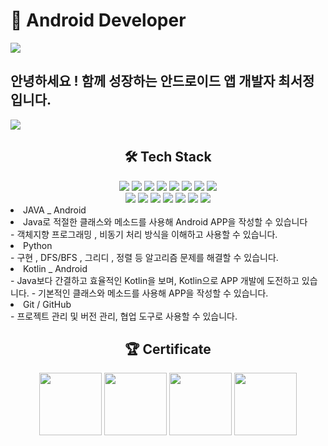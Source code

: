 # 📱 Android Developer
<img src="https://github.com/chol0824/chol0824/assets/74773561/ad466277-b1dc-46c1-a697-3e76c39e9756">
<br>
<h2> 안녕하세요 ! 함께 성장하는 안드로이드 앱 개발자 최서정입니다. </h2>
<img src="https://github.com/chol0824/chol0824/assets/74773561/0f2f8917-7e3c-47a9-a6d4-7d1685f961e9">

<div align=center><h2> 🛠 Tech Stack </h2></div>
<div align=center> 
  <img src="https://img.shields.io/badge/java-007396?style=for-the-badge&logo=java&logoColor=white"> 
  <img src="https://img.shields.io/badge/kotlin-%237F52FF.svg?style=for-the-badge&logo=kotlin&logoColor=white"> 
  <img src="https://img.shields.io/badge/python-3670A0?style=for-the-badge&logo=python&logoColor=white">   
  <img src="https://img.shields.io/badge/css-F80000?style=for-the-badge&logo=css3&logoColor=white"> 
  <img src="https://img.shields.io/badge/html5-E34F26?style=for-the-badge&logo=html5&logoColor=white"> 
  <img src="https://img.shields.io/badge/javascript-F7DF1E?style=for-the-badge&logo=javascript&logoColor=black"> 
  <img src="https://img.shields.io/badge/firebase-FFCA28?style=for-the-badge&logo=firebase&logoColor=white">
  <img src="https://img.shields.io/badge/Android%20Studio-3DDC84.svg?style=for-the-badge&logo=android-studio&logoColor=white">
  <br>
  <img src="https://img.shields.io/badge/flask-000000?style=for-the-badge&logo=flask&logoColor=white">
  <img src="https://img.shields.io/badge/amazonaws-232F3E?style=for-the-badge&logo=amazonaws&logoColor=white">
  <img src="https://img.shields.io/badge/opencv-%2320232a.svg?style=for-the-badge&logo=opencv&logoColor=white">
  <img src="https://img.shields.io/badge/Socket.io-DB7093?style=for-the-badge&logo=socket.io&badgeColor=010101"> 
  <img src="https://img.shields.io/badge/linux-FCC624?style=for-the-badge&logo=linux&logoColor=black">
  <img src="https://img.shields.io/badge/github-47A248?style=for-the-badge&logo=github&logoColor=white">
  <img src="https://img.shields.io/badge/git-F05032?style=for-the-badge&logo=git&logoColor=white">
  <br>
</div>
<li>JAVA _ Android</li>
    <li> Java로 적절한 클래스와 메소드를 사용해 Android APP을 작성할 수 있습니다</li>
    - 객체지향 프로그래밍 , 비동기 처리 방식을 이해하고 사용할 수 있습니다.
<li>Python</li>
    - 구현 , DFS/BFS , 그리디 , 정렬 등 알고리즘 문제를 해결할 수 있습니다.
    
<li>Kotlin _ Android</li>
    - Java보다 간결하고 효율적인 Kotlin을 보며, Kotlin으로 APP 개발에 도전하고 있습니다.
    - 기본적인 클래스와 메소드를 사용해 APP을 작성할 수 있습니다.
<li>Git / GitHub</li>
    - 프로젝트 관리 및 버전 관리, 협업 도구로 사용할 수 있습니다.
<div align=center><h2> 🏆 Certificate </h2>
  <img src="https://github.com/chol0824/chol0824/assets/74773561/22534835-7317-4844-9236-f7aefdfafd6d" width="100" height="100"/>
  <img src="https://github.com/chol0824/chol0824/assets/74773561/517173c3-0bf0-4d8a-b63d-e59a02e5705d" width="100" height="100"/>
  <img src="https://github.com/chol0824/chol0824/assets/74773561/5d92cae6-e564-40c7-8882-eccfa8662740" width="100" height="100"/>
  <img src="https://github.com/chol0824/chol0824/assets/74773561/12bf6c2e-5e5b-4969-877f-8cc9a287ade5" width="100" height="100"/>
</div>
